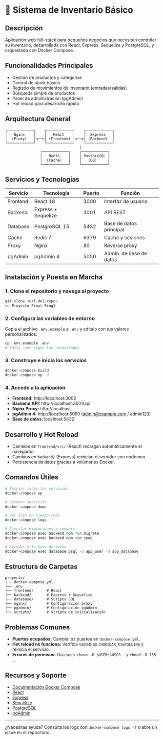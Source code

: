 
# 🏪 Sistema de Inventario Básico

## Descripción
Aplicación web full-stack para pequeños negocios que necesiten controlar su inventario, desarrollada con React, Express, Sequelize y PostgreSQL, y orquestada con Docker Compose.

## Funcionalidades Principales
- Gestión de productos y categorías
- Control de stock básico
- Registro de movimientos de inventario (entradas/salidas)
- Búsqueda simple de productos
- Panel de administración (pgAdmin)
- Hot reload para desarrollo rápido

## Arquitectura General

```
┌────────────┐    ┌────────────┐    ┌────────────┐
│   Nginx    │    │   React    │    │  Express   │
│  (Proxy)   │<──>│ (Frontend) │<──>│ (Backend)  │
└────────────┘    └────────────┘    └────────────┘
                                  │
                ┌────────────┐    ┌────────────┐
                │   Redis    │    │ PostgreSQL │
                │  (Cache)   │    │   (DB)     │
                └────────────┘    └────────────┘
```

## Servicios y Tecnologías

| Servicio    | Tecnología           | Puerto | Función                    |
|-------------|---------------------|--------|----------------------------|
| Frontend    | React 18            | 3000   | Interfaz de usuario        |
| Backend     | Express + Sequelize | 3001   | API REST                   |
| Database    | PostgreSQL 15       | 5432   | Base de datos principal    |
| Cache       | Redis 7             | 6379   | Cache y sesiones           |
| Proxy       | Nginx               | 80     | Reverse proxy              |
| pgAdmin     | pgAdmin 4           | 5050   | Admin. de base de datos    |

## Instalación y Puesta en Marcha

### 1. Clona el repositorio y navega al proyecto

```bash
git clone <url-del-repo>
cd Proyecto-Final-Prog3
```

### 2. Configura las variables de entorno

Copia el archivo `.env.example` a `.env` y edítalo con tus valores personalizados.

```bash
cp .env.example .env
# Edita .env según tus necesidades
```

### 3. Construye e inicia los servicios

```bash
docker-compose build
docker-compose up -d
```

### 4. Accede a la aplicación

- **Frontend:** http://localhost:3000
- **Backend API:** http://localhost:3001/api
- **Nginx Proxy:** http://localhost
- **pgAdmin 4:** http://localhost:5050 (admin@example.com / admin123)
- **Base de datos:** localhost:5432

## Desarrollo y Hot Reload

- Cambios en `frontend/src/` (React) recargan automáticamente el navegador.
- Cambios en `backend/` (Express) reinician el servidor con nodemon.
- Persistencia de datos gracias a volúmenes Docker.

## Comandos Útiles

```bash
# Iniciar todos los servicios
docker-compose up

# Detener servicios
docker-compose down

# Ver logs en tiempo real
docker-compose logs -f

# Ejecutar migraciones y seeders
docker-compose exec backend npm run migrate
docker-compose exec backend npm run seed

# Acceder a la base de datos
docker-compose exec database psql -U app_user -d app_database
```

## Estructura de Carpetas

```
proyecto/
├── docker-compose.yml
├── .env
├── frontend/      # React
├── backend/       # Express + Sequelize
├── database/      # Scripts SQL
├── nginx/         # Configuración proxy
├── pgadmin/       # Configuración pgAdmin
└── scripts/       # Scripts de inicialización
```

## Problemas Comunes

- **Puertos ocupados:** Cambia los puertos en `docker-compose.yml`.
- **Hot reload no funciona:** Verifica variables `CHOKIDAR_USEPOLLING` y reinicia el servicio.
- **Errores de permisos:** Usa `sudo chown -R $USER:$USER .` y `chmod -R 755 .`.

## Recursos y Soporte

- [Documentación Docker Compose](https://docs.docker.com/compose/)
- [React](https://react.dev/)
- [Express](https://expressjs.com/)
- [Sequelize](https://sequelize.org/)
- [PostgreSQL](https://www.postgresql.org/docs/)
- [pgAdmin](https://www.pgadmin.org/docs/)

---

¿Necesitas ayuda? Consulta los logs con `docker-compose logs -f` o abre un issue en el repositorio.
